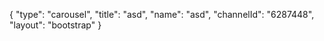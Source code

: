 {
    "type": "carousel",
    "title": "asd",
    "name": "asd",
    "channelId": "6287448",
    "layout": "bootstrap"
}